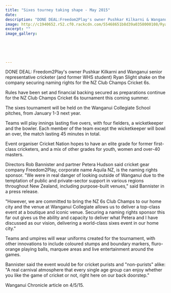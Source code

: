 ```yaml
---
title: "Sixes tourney taking shape - May 2015"
date: 
description: "DONE DEAL:Freedom2Play's owner Pushkar Kilkarni & Wanganui senior representative cricketer Ryan Slight(former WHS student) shake on the company securing naming rights for the NZ Club Champs Cricket 6s"
image: http://c1940652.r52.cf0.rackcdn.com/55468651b8d39a0358000108/Ryan-Slight-fomer-student,criket-4.5.15.jpg
excerpt: ""
image_gallery:
    
    
    
    
    
---
```


<p><span>DONE DEAL: Freedom2Play's owner Pushkar Kilkarni and Wanganui senior representative cricketer (and former WHS student) Ryan Slight shake on the company securing naming rights for the NZ Club Champs Cricket 6s.</span></p>
<p>Rules have been set and financial backing secured as preparations continue for the NZ Club Champs Cricket 6s tournament this coming summer.</p>
<p>The sixes tournament will be held on the Wanganui Collegiate School pitches, from January 1-3 next year.</p>
<p>Teams will play innings lasting five overs, with four fielders, a wicketkeeper and the bowler. Each member of the team except the wicketkeeper will bowl an over, the match lasting 45 minutes in total.</p>
<p>Event organiser Cricket Nation hopes to have an elite grade for former first-class cricketers, and a mix of other grades for youth, women and over-40 masters.</p>
<p>Directors Rob Bannister and partner Petera Hudson said cricket gear company Freedom2Play, corporate name Aquila NZ, is the naming rights sponsor. "We were in real danger of looking outside of Wanganui due to the temptation of public and private-sector support in various regions throughout New Zealand, including purpose-built venues," said Bannister in a press release.</p>
<p>"However, we are committed to bring the NZ 6s Club Champs to our home city and the venue at Wanganui Collegiate allows us to deliver a top-class event at a boutique and iconic venue. Securing a naming rights sponsor this far out gives us the ability and capacity to deliver what Petera and I have discussed as our vision, delivering a world-class sixes event in our home city."</p>
<p>Teams and umpires will wear uniforms created for the tournament, with other innovations to include coloured stumps and boundary markers, fluro-orange playing balls, marquee areas and live entertainment around the games.</p>
<p>Bannister said the event would be for cricket purists and "non-purists" alike: "A real carnival atmosphere that every single age group can enjoy whether you like the game of cricket or not, right here on our back doorstep."</p>
<p>Wanganui Chronicle article on 4/5/15.</p>

